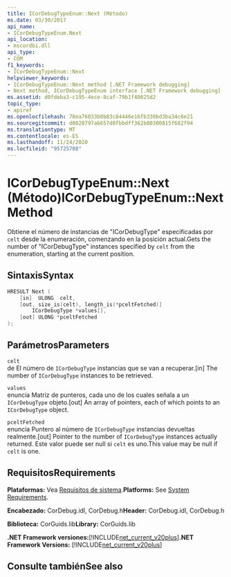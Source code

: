 ```yaml
---
title: ICorDebugTypeEnum::Next (Método)
ms.date: 03/30/2017
api_name:
- ICorDebugTypeEnum.Next
api_location:
- mscordbi.dll
api_type:
- COM
f1_keywords:
- ICorDebugTypeEnum::Next
helpviewer_keywords:
- ICorDebugTypeEnum::Next method [.NET Framework debugging]
- Next method, ICorDebugTypeEnum interface [.NET Framework debugging]
ms.assetid: d0fdeba3-c195-4ece-8caf-79b1f40025d2
topic_type:
- apiref
ms.openlocfilehash: 78ea76033b0b83c84446e16fb330bd3ba34c6e21
ms.sourcegitcommit: d8020797a6657d0fbbdff362b80300815f682f94
ms.translationtype: MT
ms.contentlocale: es-ES
ms.lasthandoff: 11/24/2020
ms.locfileid: "95725708"
---
```

# <a name="icordebugtypeenumnext-method"></a><span data-ttu-id="36975-102">ICorDebugTypeEnum::Next (Método)</span><span class="sxs-lookup"><span data-stu-id="36975-102">ICorDebugTypeEnum::Next Method</span></span>

<span data-ttu-id="36975-103">Obtiene el número de instancias de "ICorDebugType" especificadas por `celt` desde la enumeración, comenzando en la posición actual.</span><span class="sxs-lookup"><span data-stu-id="36975-103">Gets the number of "ICorDebugType" instances specified by `celt` from the enumeration, starting at the current position.</span></span>  
  
## <a name="syntax"></a><span data-ttu-id="36975-104">Sintaxis</span><span class="sxs-lookup"><span data-stu-id="36975-104">Syntax</span></span>  
  
```cpp  
HRESULT Next (  
    [in]  ULONG  celt,  
    [out, size_is(celt), length_is(*pceltFetched)]  
        ICorDebugType *values[],  
    [out] ULONG *pceltFetched  
);  
```  
  
## <a name="parameters"></a><span data-ttu-id="36975-105">Parámetros</span><span class="sxs-lookup"><span data-stu-id="36975-105">Parameters</span></span>  

 `celt`  
 <span data-ttu-id="36975-106">de El número de `ICorDebugType` instancias que se van a recuperar.</span><span class="sxs-lookup"><span data-stu-id="36975-106">[in] The number of `ICorDebugType` instances to be retrieved.</span></span>  
  
 `values`  
 <span data-ttu-id="36975-107">enuncia Matriz de punteros, cada uno de los cuales señala a un `ICorDebugType` objeto.</span><span class="sxs-lookup"><span data-stu-id="36975-107">[out] An array of pointers, each of which points to an `ICorDebugType` object.</span></span>  
  
 `pceltFetched`  
 <span data-ttu-id="36975-108">enuncia Puntero al número de `ICorDebugType` instancias devueltas realmente.</span><span class="sxs-lookup"><span data-stu-id="36975-108">[out] Pointer to the number of `ICorDebugType` instances actually returned.</span></span> <span data-ttu-id="36975-109">Este valor puede ser null si `celt` es uno.</span><span class="sxs-lookup"><span data-stu-id="36975-109">This value may be null if `celt` is one.</span></span>  
  
## <a name="requirements"></a><span data-ttu-id="36975-110">Requisitos</span><span class="sxs-lookup"><span data-stu-id="36975-110">Requirements</span></span>  

 <span data-ttu-id="36975-111">**Plataformas:** Vea [Requisitos de sistema](../../get-started/system-requirements.md).</span><span class="sxs-lookup"><span data-stu-id="36975-111">**Platforms:** See [System Requirements](../../get-started/system-requirements.md).</span></span>  
  
 <span data-ttu-id="36975-112">**Encabezado:** CorDebug.idl, CorDebug.h</span><span class="sxs-lookup"><span data-stu-id="36975-112">**Header:** CorDebug.idl, CorDebug.h</span></span>  
  
 <span data-ttu-id="36975-113">**Biblioteca:** CorGuids.lib</span><span class="sxs-lookup"><span data-stu-id="36975-113">**Library:** CorGuids.lib</span></span>  
  
 <span data-ttu-id="36975-114">**.NET Framework versiones:**[!INCLUDE[net_current_v20plus](../../../../includes/net-current-v20plus-md.md)]</span><span class="sxs-lookup"><span data-stu-id="36975-114">**.NET Framework Versions:** [!INCLUDE[net_current_v20plus](../../../../includes/net-current-v20plus-md.md)]</span></span>  
  
## <a name="see-also"></a><span data-ttu-id="36975-115">Consulte también</span><span class="sxs-lookup"><span data-stu-id="36975-115">See also</span></span>
